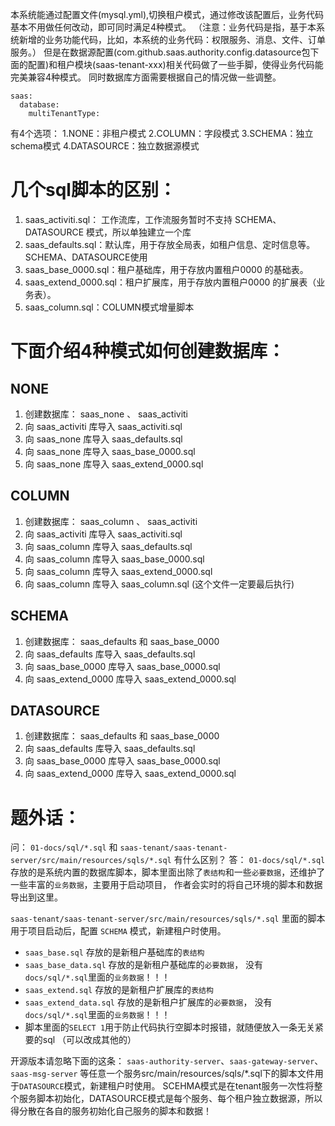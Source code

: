 本系统能通过配置文件(mysql.yml),切换租户模式，通过修改该配置后，业务代码基本不用做任何改动，即可同时满足4种模式。
（注意：业务代码是指，基于本系统新增的业务功能代码，比如，本系统的业务代码：权限服务、消息、文件、订单服务。）
但是在数据源配置(com.github.saas.authority.config.datasource包下面的配置)和租户模块(saas-tenant-xxx)相关代码做了一些手脚，使得业务代码能完美兼容4种模式。
同时数据库方面需要根据自己的情况做一些调整。
```
saas:
  database:
    multiTenantType:  
```
有4个选项：
1.NONE：非租户模式
2.COLUMN：字段模式
3.SCHEMA：独立schema模式
4.DATASOURCE：独立数据源模式

# 几个sql脚本的区别：
1. saas_activiti.sql： 工作流库，工作流服务暂时不支持 SCHEMA、DATASOURCE 模式，所以单独建立一个库
2. saas_defaults.sql：默认库，用于存放全局表，如租户信息、定时信息等。 SCHEMA、DATASOURCE使用
3. saas_base_0000.sql：租户基础库，用于存放内置租户0000 的基础表。
4. saas_extend_0000.sql：租户扩展库，用于存放内置租户0000 的扩展表（业务表）。
5. saas_column.sql：COLUMN模式增量脚本


# 下面介绍4种模式如何创建数据库：
## NONE
1. 创建数据库： saas_none 、 saas_activiti
2. 向 saas_activiti 库导入 saas_activiti.sql
3. 向 saas_none 库导入 saas_defaults.sql 
4. 向 saas_none 库导入 saas_base_0000.sql 
5. 向 saas_none 库导入 saas_extend_0000.sql 

## COLUMN
1. 创建数据库： saas_column 、 saas_activiti
2. 向 saas_activiti 库导入 saas_activiti.sql
3. 向 saas_column 库导入 saas_defaults.sql
4. 向 saas_column 库导入 saas_base_0000.sql 
5. 向 saas_column 库导入 saas_extend_0000.sql  
6. 向 saas_column 库导入 saas_column.sql   (这个文件一定要最后执行)

## SCHEMA
1. 创建数据库： saas_defaults 和 saas_base_0000
2. 向 saas_defaults 库导入 saas_defaults.sql 
3. 向 saas_base_0000 库导入 saas_base_0000.sql 
4. 向 saas_extend_0000 库导入 saas_extend_0000.sql 

## DATASOURCE
1. 创建数据库： saas_defaults 和 saas_base_0000
2. 向 saas_defaults 库导入 saas_defaults.sql 
3. 向 saas_base_0000 库导入 saas_base_0000.sql 
4. 向 saas_extend_0000 库导入 saas_extend_0000.sql 

# 题外话：
问： `01-docs/sql/*.sql` 和 `saas-tenant/saas-tenant-server/src/main/resources/sqls/*.sql` 有什么区别？
答：
`01-docs/sql/*.sql` 存放的是系统内置的数据库脚本，脚本里面出除了`表结构`和一些`必要数据`，还维护了一些丰富的`业务数据`，主要用于启动项目，
作者会实时的将自己环境的脚本和数据导出到这里。

`saas-tenant/saas-tenant-server/src/main/resources/sqls/*.sql` 里面的脚本用于项目启动后，配置 `SCHEMA` 模式，新建租户时使用。 
- `saas_base.sql` 存放的是新租户基础库的`表结构`
- `saas_base_data.sql` 存放的是新租户基础库的`必要数据`， 没有`docs/sql/*.sql`里面的`业务数据`！！！
- `saas_extend.sql` 存放的是新租户扩展库的`表结构`
- `saas_extend_data.sql` 存放的是新租户扩展库的`必要数据`， 没有`docs/sql/*.sql`里面的`业务数据`！！！
- 脚本里面的`SELECT 1`用于防止代码执行空脚本时报错，就随便放入一条无关紧要的sql （可以改成其他的）


开源版本请忽略下面的这条：
`saas-authority-server`、`saas-gateway-server`、`saas-msg-server` 等任意一个服务src/main/resources/sqls/*.sql下的脚本文件用于`DATASOURCE`模式，新建租户时使用。
SCEHMA模式是在tenant服务一次性将整个服务脚本初始化，DATASOURCE模式是每个服务、每个租户独立数据源，所以得分散在各自的服务初始化自己服务的脚本和数据！


